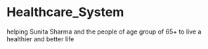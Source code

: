 # Healthcare_System
helping Sunita Sharma and the people of age group of 65+ to live a healthier and better life
